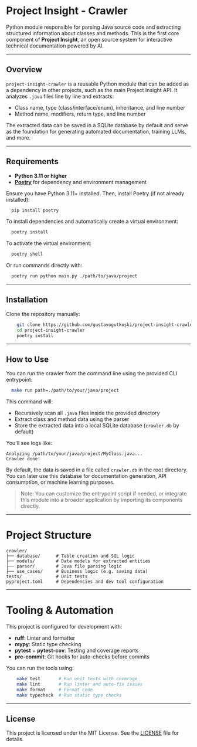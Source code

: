 # Project Insight - Crawler

Python module responsible for parsing Java source code and extracting structured information about classes and methods.
This is the first core component of **Project Insight**, an open source system for interactive technical documentation
powered by AI.

---

## Overview

`project-insight-crawler` is a reusable Python module that can be added as a dependency in other projects, such as the
main Project Insight API. It analyzes `.java` files line by line and extracts:

- Class name, type (class/interface/enum), inheritance, and line number
- Method name, modifiers, return type, and line number

The extracted data can be saved in a SQLite database by default and serve as the foundation for generating automated
documentation, training LLMs, and more.

---

## Requirements

- **Python 3.11 or higher**
- [**Poetry**](https://python-poetry.org/) for dependency and environment management

Ensure you have Python 3.11+ installed. Then, install Poetry (if not already installed):

```bash
  pip install poetry
```

To install dependencies and automatically create a virtual environment:

```bash
  poetry install
```

To activate the virtual environment:

```bash
  poetry shell
```

Or run commands directly with:

```bash
  poetry run python main.py ./path/to/java/project
```

---

## Installation

Clone the repository manually:

```bash
    git clone https://github.com/gustavogutkoski/project-insight-crawler.git
    cd project-insight-crawler
    poetry install
```

---

## How to Use

You can run the crawler from the command line using the provided CLI entrypoint:

```bash
  make run path=./path/to/your/java/project
```

This command will:

- Recursively scan all `.java` files inside the provided directory
- Extract class and method data using the parser
- Store the extracted data into a local SQLite database (`crawler.db` by default)

You'll see logs like:

```
Analyzing /path/to/your/java/project/MyClass.java...
Crawler done!
```

By default, the data is saved in a file called `crawler.db` in the root directory. \
You can later use this database for documentation generation, API consumption, or machine learning purposes.

> Note: You can customize the entrypoint script if needed, or integrate this module into a broader application by
> importing its components directly.
---

# Project Structure

```
crawler/
├── database/      # Table creation and SQL logic
├── models/        # Data models for extracted entities
├── parser/        # Java file parsing logic
├── use_cases/     # Business logic (e.g. saving data)
tests/             # Unit tests
pyproject.toml     # Dependencies and dev tool configuration
```

---

# Tooling & Automation

This project is configured for development with:

- **ruff**: Linter and formatter
- **mypy**: Static type checking
- **pytest** + **pytest-cov**: Testing and coverage reports
- **pre-commit**: Git hooks for auto-checks before commits

You can run the tools using:

```bash
    make test       # Run unit tests with coverage
    make lint       # Run linter and auto-fix issues
    make format     # Format code
    make typecheck  # Run static type checks
```

---

## License

This project is licensed under the MIT License. See the [LICENSE](LICENSE) file for details.
